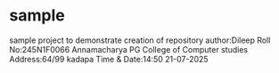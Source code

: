 # sample
sample project to demonstrate creation of  repository
author:Dileep 
Roll No:245N1F0066
Annamacharya PG College of Computer studies
Address:64/99 kadapa
Time & Date:14:50 21-07-2025
